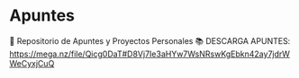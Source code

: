 # Apuntes
🚀 Repositorio de Apuntes y Proyectos Personales 📚 DESCARGA APUNTES:
https://mega.nz/file/Qicg0DaT#D8Vj7Ie3aHYw7WsNRswKgEbkn42ay7jdrWWeCyxjCuQ
